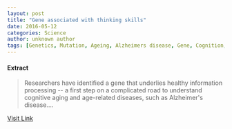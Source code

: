 ```yaml
---
layout: post
title: "Gene associated with thinking skills"
date: 2016-05-12
categories: Science
author: unknown author
tags: [Genetics, Mutation, Ageing, Alzheimers disease, Gene, Cognition, Cognitive science, Biology, Life sciences, Neuroscience]
---
```





#### Extract
>Researchers have identified a gene that underlies healthy information processing -- a first step on a complicated road to understand cognitive aging and age-related diseases, such as Alzheimer's disease....



[Visit Link](http://www.sciencedaily.com/releases/2015/07/150715103558.htm)


